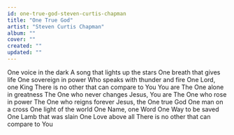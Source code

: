 ```yaml
---
id: one-true-god-steven-curtis-chapman
title: "One True God"
artist: "Steven Curtis Chapman"
album: ""
cover: ""
created: ""
updated: ""
---
```


One voice in the dark
A song that lights up the stars
One breath that gives life
One sovereign in power
Who speaks with thunder and fire
One Lord, one King
There is no other that can compare to You
You are
The One alone in greatness
The One who never changes
Jesus, You are
The One who rose in power
The One who reigns forever
Jesus, the One true God
One man on a cross
One light of the world
One Name, one Word
One Way to be saved
One Lamb that was slain
One Love above all
There is no other that can compare to You